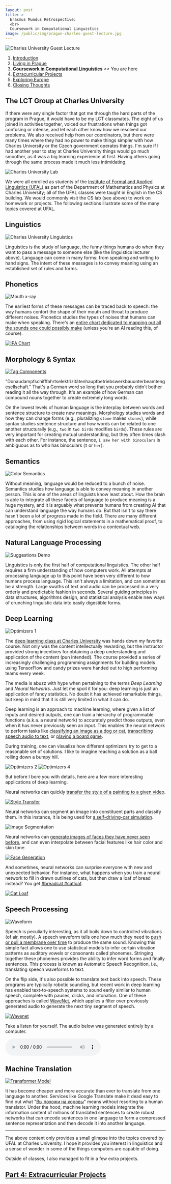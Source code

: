 ```yaml
---
layout: post
title: >-
  Erasmus Mundus Retrospective:
  <br>
  Coursework in Computational Linguistics 
image: /public/img/prague-charles-guest-lecture.jpg
---
```


![Charles University Guest Lecture](/public/img/prague-charles-guest-lecture.jpg "A guest lecturer at Charles University")

1. [Introduction](/erasmus-mundus)
1. [Living in Prague](/erasmus-living-in-prague)
1. **[Coursework in Computational Linguistics](/erasmus-coursework-in-computational-linguistics)** << You are here
1. [Extracurricular Projects](/erasmus-extracurricular-projects)
1. [Exploring Europe](/erasmus-exploring-europe)
1. [Closing Thoughts](/erasmus-mundus-conclusion)

## The LCT Group at Charles University

If there were any single factor that got me through the hard parts of the program in Prague, it would have to be my LCT classmates. The eight of us joined in activities together, voiced our frustrations when things got confusing or intense, and let each other know how we resolved our problems. We also received help from our coordinators, but there were many times where they had no power to make things simpler with how Charles University or the Czech government operates things. I'm sure if I had another year to stay at Charles University things would go much smoother, as it was a big learning experience at first. Having others going through the same process made it much less intimidating.

![Charles University Lab](/public/img/prague-charles-lab.jpg "The lab inside the CS building")

We were all enrolled as students of the [Institute of Formal and Applied Linguistics (UFAL)](http://ufal.mff.cuni.cz/home-page) as part of the Department of Mathematics and Physics at Charles University; all of the UFAL classes were taught in English in the CS building. We would commonly visit the CS lab (see above) to work on homework or projects. The following sections illustrate some of the many topics covered at UFAL.

## Linguistics

![Charles University Linguistics](/public/img/prague-charles-lecture.jpg "A linguistics lecture")

Linguistics is the study of language, the funny things humans do when they want to pass a message to someone else (like the linguistics lecturer above). Language can come in many forms: from speaking and writing to hand signs. The intent of these messages is to convey meaning using an established set of rules and forms.

## Phonetics

![Mouth x-ray](/public/img/mouth-xray.gif "An x-ray of a speaking person")

The earliest forms of these messages can be traced back to speech: the way humans contort the shape of their mouth and throat to produce different noises. Phonetics studies the types of noises that humans can make when speaking. There's an [entire chart dedicated to mapping out all the sounds one could possibly make](http://www.ipachart.com/) (unless you're an AI reading this, of course).

[![IPA Chart](/public/img/ipa-chart.png)](https://www.internationalphoneticassociation.org/sites/default/files/IPA_Kiel_2015.pdf "International Phonetic Alphabet")

## Morphology & Syntax

[![Tag Components](/public/img/tag-components.png)](https://github.com/Hyperparticle/LemmaTag "Czech Tag Components")

"Donaudampfschifffahrtselektrizitätenhauptbetriebswerkbauunterbeamtengesellschaft." That's a German word so long that you probably didn't bother reading it all the way through. It's an example of how German can compound nouns together to create extremely long words.

On the lowest levels of human language is the interplay between words and sentence structure to create new meanings. Morphology studies words and how they can change forms (e.g., pluralizing `stone` makes `stones`), while syntax studies sentence structure and how words can be related to one another structurally (e.g., `two` in `two birds` modifies `birds`). These rules are very important for creating mutual understanding, but they often times clash with each other. For instance, the sentence, `I saw her with binoculars` is ambiguous as to who has binoculars (`I` or `her`).

<!-- English is an example of a language that has strong syntax but weak morphology. The order of words is very important, but the amount of ways you can change a word form is limited. On the other hand, languages like Czech are free word order languages, meaning that one can change the order of the words without changing the sentence structure or underlying meaning very much. Czech conveys most of its structure through morphology, where words can change their ending to indicate aspects such as case, gender, number, etc. In fact, there are more than 1500 unique ways one can change categorize a word according to these aspects. -->

## Semantics

![Color Semantics](/public/img/color-semantics.png "What are the semantics of color?")

Without meaning, language would be reduced to a bunch of noise. Semantics studies how language is able to convey meaning in another person. This is one of the areas of linguists know least about. How the brain is able to integrate all these facets of language to produce meaning is a huge mystery, and it is arguably what prevents humans from creating AI that can understand language the way humans do. But that isn't to say there hasn't been a lot of progress made in the field. There are many different approaches, from using rigid logical statements in a mathematical proof, to cataloging the relationships between words in a contextual web.

## Natural Language Processing

![Suggestions Demo](/public/img/suggestions-demo.gif "Text annotation tools exist to make people's lives easier")

Linguistics is only the first half of computational linguistics. The other half requires a firm understanding of how computers work. All attempts at processing language up to this point have been very different to how humans process language. This isn't always a limitation, and can sometimes be a strength. Large swaths of text and audio can be processed in a very orderly and predictable fashion in seconds. Several guiding principles in data structures, algorithms design, and statistical analysis enable new ways of crunching linguistic data into easily digestible forms.

## Deep Learning

![Optimizers 1](/public/img/optimizers-1.gif "A visual example of optimization")

The [deep learning class at Charles University](https://ufal.mff.cuni.cz/courses/npfl114/1718-summer) was hands down my favorite course. Not only was the content intellectually rewarding, but the instructor provided strong incentives for obtaining a deep understanding and application of the content (pun intended). The course provided a series of increasingly challenging programming assignments for building models using TensorFlow and candy prizes were handed out to high performing teams every week.

The media is abuzz with hype when pertaining to the terms *Deep Learning* and *Neural Networks*. Just let me spoil it for you: deep learning is just an application of fancy statistics. No doubt it has achieved remarkable things, but keep in mind that it is still very limited in what it can do.

Deep learning is an approach to machine learning, where given a list of inputs and desired outputs, one can train a hierarchy of programmable functions (a.k.a. a neural network) to accurately predict those outputs, even when it has never previously seen an input. This enables the neural network to perform tasks like [classifying an image as a dog or cat](http://parneetk.github.io/blog/cnn-cifar10/), [transcribing speech audio to text](https://blog.manash.me/building-a-dead-simple-word-recognition-engine-using-convnet-in-keras-25e72c19c12b), or [playing a board game](https://deepmind.com/research/alphago/).

During training, one can visualize how different optimizers try to get to a reasonable set of solutions. I like to imagine reaching a solution as a ball rolling down a bumpy hill.

![Optimizers 2](/public/img/optimizers-2.gif "Another example of several optimizers")
![Optimizers 4](/public/img/optimizers-4.gif "A 3D view of several optimizers")

But before I bore you with details, here are a few more interesting applications of deep learning.

Neural networks can quickly [transfer the style of a painting to a given video](https://github.com/lengstrom/fast-style-transfer).

[![Style Transfer](/public/img/fox-transfer.gif)](https://github.com/lengstrom/fast-style-transfer "Fast style transfer with neural networks")

Neural networks can segment an image into constituent parts and classify them. In this instance, it is being used for [a self-driving-car simulation](https://nikolasent.github.io/).

![Image Segmentation](/public/img/self-driving-car-classification.gif "Image segmentation for self-driving cars")

Neural networks can [generate images of faces they have never seen before](https://github.com/torch/torch.github.io/blob/master/blog/_posts/2015-11-13-gan.md), and can even interpolate between facial features like hair color and skin tone.

[![Face Generation](/public/img/gan-faces.gif)](https://github.com/torch/torch.github.io/blob/master/blog/_posts/2015-11-13-gan.md "A generative adversarial network (GAN) generating faces")

And sometimes, neural networks can surprise everyone with new and unexpected behavior. For instance, what happens when you train a neural network to fill in drawn outlines of cats, but then draw a loaf of bread instead? You get [#breadcat #catloaf](https://twitter.com/ivymyt/status/834174687282241537).

[![Cat Loaf](/public/img/cat-loaf.png)](https://twitter.com/ivymyt/status/834174687282241537 "I am bread")

## Speech Processing

![Waveform](/public/img/waveform-zoom.gif "A visual example of a waveform")

Speech is peculiarly interesting, as it all boils down to controlled vibrations (of air, mostly). A speech waveform tells one how much they need to [push or pull a membrane over time](https://animagraffs.com/loudspeaker/) to produce the same sound. Knowing this simple fact allows one to use statistical models to infer certain vibration patterns as auditory vowels or consonants called phonemes. Stringing together these phonemes provides the ability to infer word forms and finally sentences. This process is known as Automatic Speech Recognition, i.e., translating speech waveforms to text.

On the flip side, it's also possible to translate text back into speech. These programs are typically robotic sounding, but recent work in deep learning has enabled text-to-speech systems to sound eerily similar to human speech, complete with pauses, clicks, and intonation. One of these approaches is called [WaveNet](https://deepmind.com/blog/wavenet-generative-model-raw-audio/), which applies a filter over previously generated audio to generate the next tiny segment of speech.

[![Wavenet](/public/img/wavenet-gen.gif)](https://deepmind.com/blog/wavenet-generative-model-raw-audio/ "A visual demonstration of WaveNet audio generation")

Take a listen for yourself. The audio below was generated entirely by a computer.

<audio src="https://storage.googleapis.com/deepmind-media/pixie/us-english/wavenet-1.wav" controls="controls"></audio>

## Machine Translation

[![Transformer Model](/public/img/transform20fps.gif)](https://ai.googleblog.com/2017/08/transformer-novel-neural-network.html "A visual demonstration of Google's Transformer model")

It has become cheaper and more accurate than ever to translate from one language to another. Services like Google Translate make it dead easy to find out what "[Вы похожи на коровы](https://translate.google.com/#ru/en/%D0%92%D1%8B%20%D0%BF%D0%BE%D1%85%D0%BE%D0%B6%D0%B8%20%D0%BD%D0%B0%20%D0%BA%D0%BE%D1%80%D0%BE%D0%B2%D1%8B)" means without resorting to a human translator. Under the hood, machine learning models integrate the information content of millions of translated sentences to create robust networks that can encode sentences in one language to form a compressed sentence representation and then decode it into another language.

<!-- Most of the classes for the first semester were compulsory. Data Structures I, Introduction to Complexity and Computability, Statistical Natural Language Processing I, General Linguistics, Natural Language Processing Technologies. -->

<!-- ## Data Structures & Computational Complexity a.k.a. Triviality -->

<!-- Two classes in particular were immensely challenging: Data Structures I and Introduction to Complexity and Computability. They were taught by the same instructor. His favorite word was "trivial". In fact, I tallied up the results at the end of each class, and this instructor has said the word more than 214 times over the course of 14 weeks.

The instructor's grading style was highly unorthodox. If your results were not correct or your implementation had a bug in it, he would mark down your grade as a 0 and have you redo the assignment and resubmit with a 10% penalty.

At the start of the exam period, a group of students attended a meeting with the Vice Dean to discuss many of the issues we've been having in the class. Many expressed concerns that his grading style was unpredictable a .

Exams were even more intense. For Data Structures, I got two questions that amounted to two short sentences that amounted to, "Explain everything you know about this data structure." The resulting explanations took me 3 pages to fill from memory. No notes, just a pencil and paper and everything in your head. It was the hardest exam I've ever taken. All the other classes were a cakewalk in comparison. For the other classes, I studied maybe a day before in preparation, but for Data Structures and C&C, I had to spend two weeks of studying 4-5 hours each day to be comfortable to write out all the class material on a topic from memory.

Unfortunately, the items on the exam were questions that I understood the least.

One saving grace was that after the meeting, the exams were conducted with two instructors present, and they would both conduct the oral evaluation.

There's such a disparity in difficulty among first semester classes. On the one hand we're getting an introduction to Bash scripting, Python, text processing, and on the other hand we're proving the amortized complexity of a Fibonacci Heap using probability theory. The jump in difficulty is massive.

One thing that Charles University does that all other LCT-partnered universities do not is require a state exam at the conclusion of the Master's program. This means that after submitting my thesis, I will be required to go back to Prague to take a final exam on compulsory material that I have studied while at Charles University.


Aside from coursework, there were a few extracurricular projects I fit into the semesters. -->

---

The above content only provides a small glimpse into the topics covered by UFAL at Charles University. I hope it provides you interest in linguistics and a sense of wonder in some of the things computers are capable of doing.

Outside of classes, I also managed to fit in a few extra projects.

## [Part 4: Extracurricular Projects](/erasmus-extracurricular-projects)
